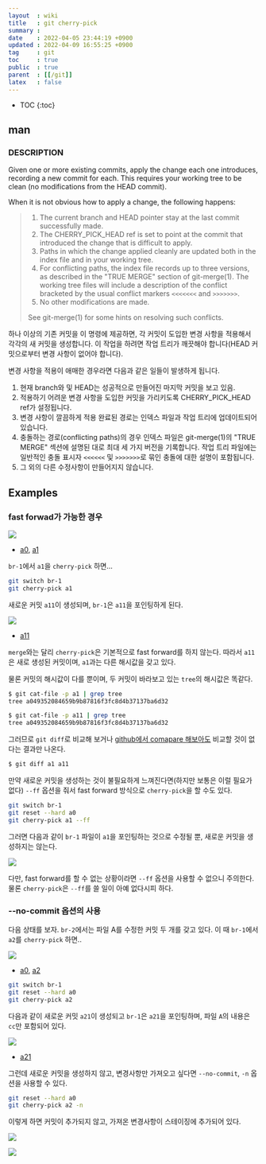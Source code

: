 ```yaml
---
layout  : wiki
title   : git cherry-pick
summary : 
date    : 2022-04-05 23:44:19 +0900
updated : 2022-04-09 16:55:25 +0900
tag     : git
toc     : true
public  : true
parent  : [[/git]]
latex   : false
---
```

* TOC
{:toc}

## man

### DESCRIPTION

>
Given one or more existing commits, apply the change each one introduces, recording a new commit for each. This requires your working tree to be clean (no modifications from the HEAD commit).
>
When it is not obvious how to apply a change, the following happens:
>
> 1. The current branch and HEAD pointer stay at the last commit successfully made.
> 2. The CHERRY_PICK_HEAD ref is set to point at the commit that introduced the change that is difficult to apply.
> 3. Paths in which the change applied cleanly are updated both in the index file and in your working tree.
> 4. For conflicting paths, the index file records up to three versions, as described in the "TRUE MERGE" section of git-merge(1). The working tree files will include a description of the conflict bracketed by the usual conflict markers `<<<<<<<` and `>>>>>>>`.
> 5. No other modifications are made.
>
> See git-merge(1) for some hints on resolving such conflicts.

하나 이상의 기존 커밋을 이 명령에 제공하면, 각 커밋이 도입한 변경 사항을 적용해서 각각의 새 커밋을 생성합니다. 이 작업을 하려면 작업 트리가 깨끗해야 합니다(HEAD 커밋으로부터 변경 사항이 없어야 합니다).

변경 사항을 적용이 애매한 경우라면 다음과 같은 일들이 발생하게 됩니다.

1. 현재 branch와 및 HEAD는 성공적으로 만들어진 마지막 커밋을 보고 있음.
2. 적용하기 어려운 변경 사항을 도입한 커밋을 가리키도록 CHERRY_PICK_HEAD ref가 설정됩니다.
3. 변경 사항이 깔끔하게 적용 완료된 경로는 인덱스 파일과 작업 트리에 업데이트되어 있습니다.
4. 충돌하는 경로(conflicting paths)의 경우 인덱스 파일은 git-merge(1)의 "TRUE MERGE" 섹션에 설명된 대로 최대 세 가지 버전을 기록합니다. 작업 트리 파일에는 일반적인 충돌 표시자 `<<<<<<` 및 `>>>>>>>`로 묶인 충돌에 대한 설명이 포함됩니다.
5. 그 외의 다른 수정사항이 만들어지지 않습니다.

## Examples

### fast forwad가 가능한 경우

![]( ./exam-00.svg)

- [a0]( https://github.com/johngrib/git-examples/commit/2601ac167a5b7f9ce8ebe8e9daa49c3aa1743510 ), [a1]( https://github.com/johngrib/git-examples/commit/11b3a50e929289ff2caa3a4c3ecef57bf890454c )

`br-1`에서 `a1`을 `cherry-pick` 하면...

```bash
git switch br-1
git cherry-pick a1
```

새로운 커밋 `a11`이 생성되며, `br-1`은 `a11`을 포인팅하게 된다.

![]( ./exam-01.svg)

- [a11]( https://github.com/johngrib/git-examples/commit/f3bde6a17dc094034fbe24327596f928d163d956 )

`merge`와는 달리 `cherry-pick`은 기본적으로 fast forward를 하지 않는다.
따라서 `a11`은 새로 생성된 커밋이며, `a1`과는 다른 해시값을 갖고 있다.

물론 커밋의 해시값이 다를 뿐이며, 두 커밋이 바라보고 있는 `tree`의 해시값은 똑같다.

```bash
$ git cat-file -p a1 | grep tree
tree a049352084659b9b87816f3fc8d4b37137ba6d32

$ git cat-file -p a11 | grep tree
tree a049352084659b9b87816f3fc8d4b37137ba6d32
```

그러므로 `git diff`로 비교해 보거나 [github에서 comapare 해보아도]( https://github.com/johngrib/git-examples/compare/f3bde6a..11b3a50 ) 비교할 것이 없다는 결과만 나온다.

```bash
$ git diff a1 a11

```

만약 새로운 커밋을 생성하는 것이 불필요하게 느껴진다면(하지만 보통은 이럴 필요가 없다) `--ff` 옵션을 줘서 fast forward 방식으로 `cherry-pick`을 할 수도 있다.

```bash
git switch br-1
git reset --hard a0
git cherry-pick a1 --ff
```

그러면 다음과 같이 `br-1` 파일이 `a1`을 포인팅하는 것으로 수정될 뿐, 새로운 커밋을 생성하지는 않는다.

![]( ./exam-01-ff.svg)

다만, fast forward를 할 수 없는 상황이라면 `--ff` 옵션을 사용할 수 없으니 주의한다.
물론 `cherry-pick`은 `--ff`를 쓸 일이 아예 없다시피 하다.

### \-\-no-commit 옵션의 사용

다음 상태를 보자. `br-2`에서는 파일 A를 수정한 커밋 두 개를 갖고 있다. 이 때 `br-1`에서 `a2`를 `cherry-pick` 하면..

![]( ./exam-02.svg)

- [a0]( https://github.com/johngrib/git-examples/commit/2601ac167a5b7f9ce8ebe8e9daa49c3aa1743510 ), [a2]( https://github.com/johngrib/git-examples/commit/51a07467459f27ab244ffd6f0d67b1e498127c13 )

```bash
git switch br-1
git reset --hard a0
git cherry-pick a2
```

다음과 같이 새로운 커밋 `a21`이 생성되고 `br-1`은 `a21`을 포인팅하며, 파일 `A`의 내용은 `cc`만 포함되어 있다.

![]( ./exam-02-result.svg)

- [a21]( https://github.com/johngrib/git-examples/commit/51a07467459f27ab244ffd6f0d67b1e498127c13 )

그런데 새로운 커밋을 생성하지 않고, 변경사항만 가져오고 싶다면 `--no-commit`, `-n` 옵션을 사용할 수 있다.

```bash
git reset --hard a0
git cherry-pick a2 -n
```

이렇게 하면 커밋이 추가되지 않고, 가져온 변경사항이 스테이징에 추가되어 있다.

![]( ./exam-02-n.svg )

![]( ./exam-02-n-terminal.jpg )

